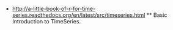 * http://a-little-book-of-r-for-time-series.readthedocs.org/en/latest/src/timeseries.html 
** Basic Introduction to TimeSeries.
